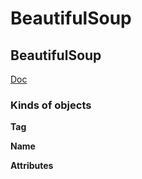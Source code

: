 # BeautifulSoup

## BeautifulSoup

[Doc](https://www.crummy.com/software/BeautifulSoup/bs4/doc/)

### Kinds of objects

**Tag**

**Name**

**Attributes**
